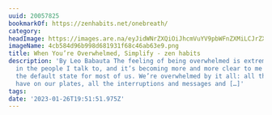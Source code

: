 ```yaml
---
uuid: 20057825
bookmarkOf: https://zenhabits.net/onebreath/
category: 
headImage: https://images.are.na/eyJidWNrZXQiOiJhcmVuYV9pbWFnZXMiLCJrZXkiOiIyMDA1NzgyNS9vcmlnaW5hbF80Y2I1ODRkOTZiOTk4ZDY4MTkzMWY2OGM0NmFiNjNlOS5wbmciLCJlZGl0cyI6eyJyZXNpemUiOnsid2lkdGgiOjEyMDAsImhlaWdodCI6MTIwMCwiZml0IjoiaW5zaWRlIiwid2l0aG91dEVubGFyZ2VtZW50Ijp0cnVlfSwid2VicCI6eyJxdWFsaXR5Ijo5MH0sImpwZWciOnsicXVhbGl0eSI6OTB9LCJyb3RhdGUiOm51bGx9fQ==?bc=0
imageName: 4cb584d96b998d681931f68c46ab63e9.png
title: When You’re Overwhelmed, Simplify - zen habits
description: 'By Leo Babauta The feeling of being overwhelmed is extremely common
  in the people I talk to, and it’s becoming more and more clear to me that this is
  the default state for most of us. We’re overwhelmed by it all: all the things we
  have on our plates, all the interruptions and messages and […]'
tags: 
date: '2023-01-26T19:51:51.975Z'
---
```

